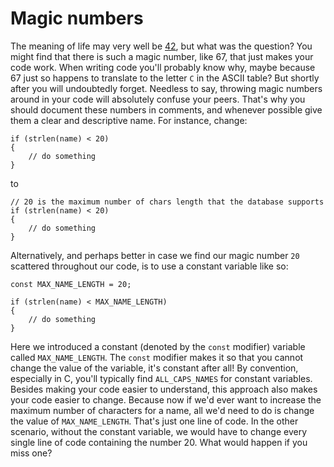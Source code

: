 # Magic numbers

The meaning of life may very well be [42](https://www.youtube.com/watch?v=aboZctrHfK8), but what was the question? You might find that there is such a magic number, like 67, that just makes your code work. When writing code you'll probably know why, maybe because 67 just so happens to translate to the letter `C` in the ASCII table? But shortly after you will undoubtedly forget. Needless to say, throwing magic numbers around in your code will absolutely confuse your peers. That's why you should document these numbers in comments, and whenever possible give them a clear and descriptive name. For instance, change:

    if (strlen(name) < 20)
    {
        // do something
    }

to

    // 20 is the maximum number of chars length that the database supports
    if (strlen(name) < 20)
    {
        // do something
    }

Alternatively, and perhaps better in case we find our magic number `20` scattered throughout our code, is to use a constant variable like so:

    const MAX_NAME_LENGTH = 20;

    if (strlen(name) < MAX_NAME_LENGTH)
    {
        // do something
    }

Here we introduced a constant (denoted by the `const` modifier) variable called `MAX_NAME_LENGTH`. The `const` modifier makes it so that you cannot change the value of the variable, it's constant after all! By convention, especially in C, you'll typically find `ALL_CAPS_NAMES` for constant variables. Besides making your code easier to understand, this approach also makes your code easier to change. Because now if we'd ever want to increase the maximum number of characters for a name, all we'd need to do is change the value of `MAX_NAME_LENGTH`. That's just one line of code. In the other scenario, without the constant variable, we would have to change every single line of code containing the number 20. What would happen if you miss one?
